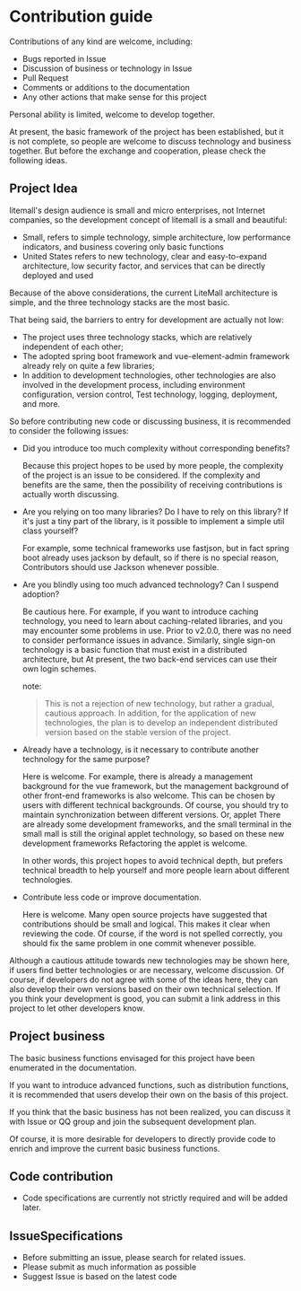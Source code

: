 # Contribution guide

Contributions of any kind are welcome, including:

* Bugs reported in Issue
* Discussion of business or technology in Issue
* Pull Request
* Comments or additions to the documentation
* Any other actions that make sense for this project

Personal ability is limited, welcome to develop together.

At present, the basic framework of the project has been established, but it is not complete, so people are welcome to discuss technology and business together.
But before the exchange and cooperation, please check the following ideas.

## Project Idea

litemall's design audience is small and micro enterprises, not Internet companies, so the development concept of litemall is a small and beautiful:

* Small, refers to simple technology, simple architecture, low performance indicators, and business covering only basic functions
* United States refers to new technology, clear and easy-to-expand architecture, low security factor, and services that can be directly deployed and used

Because of the above considerations, the current LiteMall architecture is simple, and the three technology stacks are the most basic.

That being said, the barriers to entry for development are actually not low:
* The project uses three technology stacks, which are relatively independent of each other;
* The adopted spring boot framework and vue-element-admin framework already rely on quite a few libraries;
* In addition to development technologies, other technologies are also involved in the development process, including environment configuration, version control,
  Test technology, logging, deployment, and more.

So before contributing new code or discussing business, it is recommended to consider the following issues:

* Did you introduce too much complexity without corresponding benefits?

  Because this project hopes to be used by more people, the complexity of the project is an issue to be considered.
  If the complexity and benefits are the same, then the possibility of receiving contributions is actually worth discussing.

* Are you relying on too many libraries? Do I have to rely on this library? If it's just a tiny part of the library, is it possible to implement a simple util class yourself?

  For example, some technical frameworks use fastjson, but in fact spring boot already uses jackson by default, so if there is no special reason,
  Contributors should use Jackson whenever possible.
  
* Are you blindly using too much advanced technology? Can I suspend adoption?

  Be cautious here. For example, if you want to introduce caching technology, you need to learn about caching-related libraries, and you may encounter some problems in use.
  Prior to v2.0.0, there was no need to consider performance issues in advance. Similarly, single sign-on technology is a basic function that must exist in a distributed architecture, but
  At present, the two back-end services can use their own login schemes.

  note:
  > This is not a rejection of new technology, but rather a gradual, cautious approach.
  > In addition, for the application of new technologies, the plan is to develop an independent distributed version based on the stable version of the project.
  
* Already have a technology, is it necessary to contribute another technology for the same purpose?

  Here is welcome. For example, there is already a management background for the vue framework, but the management background of other front-end frameworks is also welcome.
  This can be chosen by users with different technical backgrounds. Of course, you should try to maintain synchronization between different versions. Or, applet
  There are already some development frameworks, and the small terminal in the small mall is still the original applet technology, so based on these new development frameworks
  Refactoring the applet is welcome.
  
  In other words, this project hopes to avoid technical depth, but prefers technical breadth to help yourself and more people learn about different technologies.
  
* Contribute less code or improve documentation.

  Here is welcome. Many open source projects have suggested that contributions should be small and logical. This makes it clear when reviewing the code.
  Of course, if the word is not spelled correctly, you should fix the same problem in one commit whenever possible.
  
Although a cautious attitude towards new technologies may be shown here, if users find better technologies or are necessary, welcome discussion.
Of course, if developers do not agree with some of the ideas here, they can also develop their own versions based on their own technical selection.
If you think your development is good, you can submit a link address in this project to let other developers know.

## Project business

The basic business functions envisaged for this project have been enumerated in the documentation.

If you want to introduce advanced functions, such as distribution functions, it is recommended that users develop their own on the basis of this project.

If you think that the basic business has not been realized, you can discuss it with Issue or QQ group and join the subsequent development plan.

Of course, it is more desirable for developers to directly provide code to enrich and improve the current basic business functions.

## Code contribution

* Code specifications are currently not strictly required and will be added later.

## IssueSpecifications

* Before submitting an issue, please search for related issues.
* Please submit as much information as possible
* Suggest Issue is based on the latest code